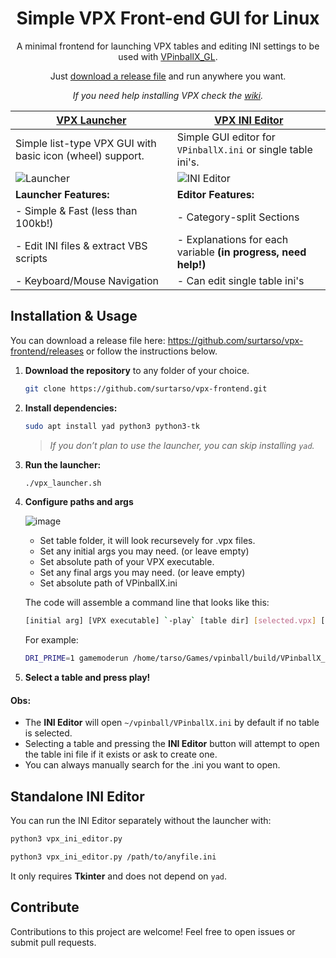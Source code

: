 <h1 align="center">Simple VPX Front-end GUI for Linux</h1>
<p align="center">A minimal frontend for launching VPX tables and editing INI settings to be used with <a href="https://github.com/vpinball/vpinball">VPinballX_GL</a>.</p>
<p align="center">Just <a href="https://github.com/surtarso/vpx-frontend/releases/">download a release file</a> and run anywhere you want.</p>
<p align="center"><i>If you need help installing VPX check the <a href="https://github.com/surtarso/vpx-frontend/wiki/Visual-Pinball-X-on-Debian-Linux">wiki</a>.</i></p>

| **[VPX Launcher](vpx_launcher.sh)** | **[VPX INI Editor](vpx_ini_editor.py)** |
|-------------------------------------|---------------------------------------|
| Simple list-type VPX GUI with basic icon (wheel) support. | Simple GUI editor for `VPinballX.ini` or single table ini's. |
| ![Launcher](https://github.com/user-attachments/assets/18e11743-1ec5-4680-8ad7-c25687db0811) | ![INI Editor](https://github.com/user-attachments/assets/010727f1-3e8a-4d2e-ac69-938a0b6bac7e) |
| **Launcher Features:**  | **Editor Features:**  |
| - Simple & Fast (less than 100kb!)  | - Category-split Sections |
| - Edit INI files & extract VBS scripts  | - Explanations for each variable **(in progress, need help!)** |
| - Keyboard/Mouse Navigation | - Can edit single table ini's |

## **Installation & Usage**  

You can download a release file here: https://github.com/surtarso/vpx-frontend/releases or follow the instructions below.

1. **Download the repository** to any folder of your choice.
   ```bash
   git clone https://github.com/surtarso/vpx-frontend.git
   ```
   
3. **Install dependencies:**  
   ```bash
   sudo apt install yad python3 python3-tk
   ```  
   > *If you don’t plan to use the launcher, you can skip installing `yad`.*

4. **Run the launcher:**  
   ```bash
   ./vpx_launcher.sh
   ```
   
5. **Configure paths and args**
   
   ![image](https://github.com/user-attachments/assets/4eea1828-c3f2-431e-b09b-951922bc9751)

   - Set table folder, it will look recursevely for .vpx files.
   - Set any initial args you may need. (or leave empty)
   - Set absolute path of your VPX executable.
   - Set any final args you may need. (or leave empty)
   - Set absolute path of VPinballX.ini
  
   The code will assemble a command line that looks like this:
   ```bash
   [initial arg] [VPX executable] `-play` [table dir] [selected.vpx] [final args]
   ```
   For example:
   ```bash
   DRI_PRIME=1 gamemoderun /home/tarso/Games/vpinball/build/VPinballX_GL -play /home/tarso/Games/vpinball/build/tables/tomandjerry/tomandjerry.vpx --fullscreen`
   ```

6. **Select a table and press play!**

#### Obs: 
- The **INI Editor** will open `~/vpinball/VPinballX.ini` by default if no table is selected.
- Selecting a table and pressing the **INI Editor** button will attempt to open the table ini file if it exists or ask to create one.
- You can always manually search for the .ini you want to open.

## **Standalone INI Editor**  
You can run the INI Editor separately without the launcher with:  
```bash
python3 vpx_ini_editor.py

python3 vpx_ini_editor.py /path/to/anyfile.ini
```  
It only requires **Tkinter** and does not depend on `yad`.

## Contribute

Contributions to this project are welcome! Feel free to open issues or submit pull requests.

